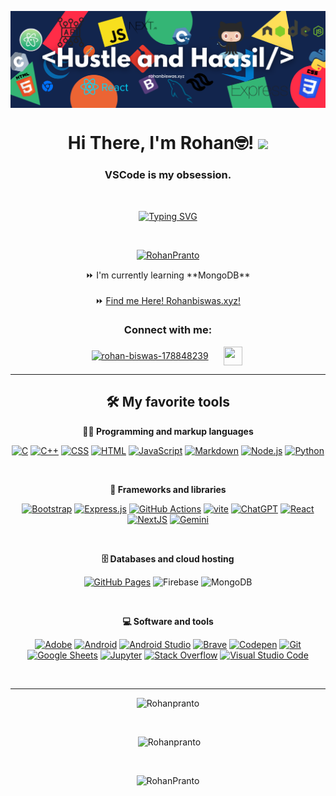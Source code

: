 
<img align="center" src="Hustle and Haasil2.png" /> <br>
<h1 align="center">Hi There, I'm Rohan🤓!
<img src="https://media.giphy.com/media/hvRJCLFzcasrR4ia7z/giphy.gif" width="28"> </h1>
<h3 align="center">VSCode is my obsession.</h3>
<br>

<p align="center"> <a  href="https://git.io/typing-svg"><img src="https://readme-typing-svg.demolab.com?font=Fira+Code&weight=600&duration=2000&pause=500&color=0157B4&width=285&lines=Part+time+Developer%2C;Full+time+Dreamer+%3A)" alt="Typing SVG" /></a> </p>

<br>
<p align="center"> <a href="https://github.com/ryo-ma/github-profile-trophy"><img
            src="https://github-profile-trophy.vercel.app/?username=RohanPranto" alt="RohanPranto" /></a> </p>

          
<div align="center">
    ⏩ I'm currently learning **MongoDB** <br> <br>
    ⏩ <a align="center" href="https://www.rohanbiswas.xyz" target="_blank">Find me Here! Rohanbiswas.xyz!</a>
</div>

<h3 align="center">Connect with me:</h3>
<p align="center">
        <a style="padding-right: 10px;margin-right: 10px;" href="https://www.linkedin.com/in/rohan-biswas-178848239/" target="blank"><img
                align="center"
                src="https://upload.wikimedia.org/wikipedia/commons/thumb/c/ca/LinkedIn_logo_initials.png/800px-LinkedIn_logo_initials.png"
                alt="rohan-biswas-178848239" height="30" width="30" /></a>
        <a href="https://www.instagram.com/rohan.css"><img align="center" height="30" width="30"
                src="https://cdn4.iconfinder.com/data/icons/social-messaging-ui-color-shapes-2-free/128/social-instagram-new-square1-1024.png" alt=""></a>
        <a href="https://www.facebook.com/r.biswasz/"><img align="center" height="30" 
                src="https://upload.wikimedia.org/wikipedia/commons/c/cd/Facebook_logo_(square).png" alt=""></a>
    </p>
<hr>
<h2 align="center">🛠️ My favorite tools</h2>
<p align="center"> <strong> 👨‍💻 Programming and markup languages </strong> </p>

<p align="center">
<a href="https://github.com/search?q=user%3ADenverCoder1+language%3Ac"><img alt="C" src="https://custom-icon-badges.herokuapp.com/badge/C-03599C.svg?logo=c-in-hexagon&logoColor=white"></a>
    <a href="https://github.com/search?q=user%3ADenverCoder1+language%3Acpp"><img alt="C++" src="https://custom-icon-badges.herokuapp.com/badge/C++-9C033A.svg?logo=cpp2&logoColor=white"></a>
    <a href="https://github.com/search?q=user%3ADenverCoder1+language%3Acss"><img alt="CSS" src="https://img.shields.io/badge/CSS-1572B6.svg?logo=css3&logoColor=white"></a>
    <a href="https://github.com/search?q=user%3ADenverCoder1+language%3Ahtml"><img alt="HTML" src="https://img.shields.io/badge/HTML-E34F26.svg?logo=html5&logoColor=white"></a>
    <a href="https://github.com/search?q=user%3ADenverCoder1+language%3Ajavascript"><img alt="JavaScript" src="https://img.shields.io/badge/JavaScript-F7DF1E.svg?logo=javascript&logoColor=black"></a>
<a href="https://github.com/search?q=user%3ADenverCoder1+language%3Amarkdown"><img alt="Markdown" src="https://img.shields.io/badge/Markdown-000000.svg?logo=markdown&logoColor=white"></a>
    <a href="https://github.com/search?q=user%3ADenverCoder1+language%3Ajavascript"><img alt="Node.js" src="https://img.shields.io/badge/Node.js-43853D.svg?logo=node.js&logoColor=white"></a>
<!--     <a href="https://github.com/search?q=user%3ADenverCoder1+language%3Aphp"><img alt="PHP" src="https://img.shields.io/badge/PHP-777BB4.svg?logo=php&logoColor=white"></a> -->
    <a href="https://github.com/search?q=user%3ADenverCoder1+language%3Apython"><img alt="Python" src="https://img.shields.io/badge/Python-14354C.svg?logo=python&logoColor=white"></a>
    <!-- <a href="https://github.com/search?q=user%3ADenverCoder1+language%3Asass"><img alt="SASS" src="https://img.shields.io/badge/Sass-hotpink.svg?logo=SASS&logoColor=white"></a> -->
    <!-- <a href="https://github.com/search?q=user%3ADenverCoder1+language%3Asql"><img alt="SQL" src="https://custom-icon-badges.herokuapp.com/badge/SQL-025E8C.svg?logo=database&logoColor=white"></a> -->
<!--     <a href="https://github.com/search?q=user%3ADenverCoder1+language%3Asvg"><img alt="SVG+XML" src="https://img.shields.io/badge/SVG%2BXML-e0982c.svg?logo=svg&logoColor=white"></a> -->
<!--     <a href="https://github.com/search?q=user%3ADenverCoder1+language%3AtypeScript"><img alt="TypeScript" src="https://img.shields.io/badge/TypeScript-007ACC.svg?logo=typescript&logoColor=white"></a> -->
</p>
<br>
<p align="center"> <strong> 🧰 Frameworks and libraries </strong> </p>

<p align="center">
    <a href="#"><img alt="Bootstrap" src="https://img.shields.io/badge/Bootstrap-7952B3.svg?logo=bootstrap&logoColor=white"></a>
    <a href="#"><img alt="Express.js" src="https://img.shields.io/badge/Express.js-404d59.svg?logo=express&logoColor=white"></a>
    <a href="#"><img alt="GitHub Actions" src="https://img.shields.io/badge/GitHub%20Actions-2671E5.svg?logo=github%20actions&logoColor=white"></a>
 <a href="#"><img alt="vite" src="https://img.shields.io/badge/Vite-646CFF.svg?logo=vite&logoColor=white"></a> 
<!--     <a href="#"><img alt="JUnit" src="https://custom-icon-badges.herokuapp.com/badge/JUnit-25A162.svg?logo=check-circle&logoColor=white"></a> -->
<!--     <a href="#"><img alt="Keras" src="https://img.shields.io/badge/Keras-D00000.svg?logo=Keras&logoColor=white"></a> -->
<!--     <a href="#"><img alt="Material Design" src="https://img.shields.io/badge/Material%20Design-0081CB.svg?logo=material-design&logoColor=white"></a> -->
<!--     <a href="#"><img alt="Symfony" src="https://custom-icon-badges.herokuapp.com/badge/Nextcord-0d1620.svg?logo=nextcord"></a> -->
<!--     <a href="#"><img alt="NumPy" src="https://img.shields.io/badge/Numpy-013243.svg?logo=numpy&logoColor=white"></a>
    <a href="#"><img alt="Pandas" src="https://img.shields.io/badge/Pandas-150458.svg?logo=pandas&logoColor=white"></a> -->
    <a href="#"><img alt="ChatGPT" src="https://img.shields.io/badge/ChatGPT-20232a.svg?logo=openai&logoColor=white"></a>
     <a href="#"><img alt="React" src="https://img.shields.io/badge/React-20232a.svg?logo=react&logoColor=%2361DAFB"></a>
     <a href="#"><img alt="NextJS" src="https://img.shields.io/badge/Next.js-20232a.svg?logo=next.js&logoColor=white"></a>
            <a href="https://github.com/search?q=user%3ADenverCoder1+language%3AGemini">
  <img alt="Gemini" src="https://custom-icon-badges.herokuapp.com/badge/Gemini-03C03C.svg?logo=gemini&logoColor=white">
</a>

<!--     <a href="#"><img alt="SonarLint" src="https://img.shields.io/badge/-SonarLint-CB2029?logo=sonarlint&logoColor=white"></a> -->
<!--     <a href="#"><img alt="Symfony" src="https://img.shields.io/badge/Symfony-111111.svg?logo=symfony&logoColor=white"></a> -->
<!--     <a href="#"><img alt="SymPy" src="https://img.shields.io/badge/Sympy-3B5526.svg?logo=sympy&logoColor=white"></a> -->
 
</p>
<br>
<p align="center"> <strong> 🗄️ Databases and cloud hosting </strong> </p>

<p align="center">
    <a href="#"><img alt="GitHub Pages" src="https://img.shields.io/badge/GitHub%20Pages-327FC7.svg?logo=github&logoColor=white"></a>
    <a style="text-decoration:none" href="https://github.com/search?q=user%3ADenverCoder1+language%3AFirebase"><img alt="Firebase" src="https://custom-icon-badges.herokuapp.com/badge/Firebase-FFCA28.svg?logo=firebase&logoColor=white"></a>
<a style="text-decoration:none" href="https://github.com/search?q=user%3ADenverCoder1+language%3Amongodb"><img alt="MongoDB" src="https://custom-icon-badges.herokuapp.com/badge/MongoDB-4EA94B.svg?logo=mongodb&logoColor=white"></a>


  <!--  <a href="#"><img alt="MongoDB" src ="https://img.shields.io/badge/MongoDB-4ea94b.svg?logo=mongodb&logoColor=white"></a> -->
  <!--  <a href="#"><img alt="MySQL" src="https://img.shields.io/badge/MySQL-00f.svg?logo=mysql&logoColor=white"></a> -->
<!--     <a href="#"><img alt="Notion" src="https://img.shields.io/badge/Notion-010101.svg?logo=notion&logoColor=white"></a> -->
<!--     <a href="#"><img alt="Oracle" src ="https://img.shields.io/badge/Oracle-F00000.svg?logo=oracle&logoColor=white"></a> -->
<!--     <a href="#"><img alt="PostgreSQL" src ="https://img.shields.io/badge/PostgreSQL-316192.svg?logo=postgresql&logoColor=white"></a> -->
<!--     <a href="#"><img alt="Repl.it" src="https://img.shields.io/badge/Repl.it-0D101E.svg?logo=Replit&logoColor=white"></a> -->
<!--     <a href="#"><img alt="SQLite" src ="https://img.shields.io/badge/SQLite-07405e.svg?logo=sqlite&logoColor=white"></a> -->
<!--     <a href="#"><img alt="Vercel" src="https://img.shields.io/badge/Vercel-000000.svg?logo=vercel&logoColor=white"></a> -->
</p>
<br>
<p align="center"> <strong> 💻 Software and tools </strong> </p>

<p align="center">
    <a href="#"><img alt="Adobe" src="https://img.shields.io/badge/Adobe-FF0000.svg?logo=adobe&logoColor=white"></a>
    <a href="#"><img alt="Android" src="https://img.shields.io/badge/Android-3DDC84?logo=android&logoColor=white"></a>
    <a href="#"><img alt="Android Studio" src="https://img.shields.io/badge/Android%20Studio-008678.svg?logo=android-studio&logoColor=white"></a>
    <a href="#"><img alt="Brave" src="https://img.shields.io/badge/-Brave-FB542B?logo=brave&logoColor=white"></a>
    <a href="#"><img alt="Codepen" src="https://img.shields.io/badge/Codepen-000000.svg?logo=codepen&logoColor=white"></a>
<!--     <a href="#"><img alt="Construct 3" src="https://img.shields.io/badge/Construct%203-00b56a.svg?logo=construct-3&logoColor=white"></a> -->
<!--     <a href="#"><img alt="Dark Reader" src="https://img.shields.io/badge/-Dark%20Reader-141E24?logo=dark-reader&logoColor=white"></a> -->
    <a href="#"><img alt="Git" src="https://img.shields.io/badge/Git-F05033.svg?logo=git&logoColor=white"></a>
    <a href="#"><img alt="Google Sheets" src="https://img.shields.io/badge/Google%20Sheets-34A853.svg?logo=google%20sheets&logoColor=white"></a>
<!--     <a href="#"><img alt="Inkscape" src="https://img.shields.io/badge/Inkscape-000000?logo=Inkscape&logoColor=white"></a> -->
    <a href="#"><img alt="Jupyter" src="https://img.shields.io/badge/Jupyter-F37626.svg?logo=Jupyter&logoColor=white"></a>
<!--     <a href="#"><img alt="Mathematica" src="https://img.shields.io/badge/Mathematica-DD1100.svg?logo=wolfram-mathematica&logoColor=white"></a> -->
<!--     <a href="#"><img alt="Photopea" src="https://img.shields.io/badge/Photopea-18A497?logo=photopea&logoColor=white"></a> -->
    <!-- <a href="#"><img alt="Postman" src="https://img.shields.io/badge/Postman-FF6C37?logo=postman&logoColor=white"></a> -->
    <a href="#"><img alt="Stack Overflow" src="https://img.shields.io/badge/-Stack%20Overflow-FE7A16?logo=stack-overflow&logoColor=white"></a>
    <a href="#"><img alt="Visual Studio Code" src="https://img.shields.io/badge/Visual%20Studio%20Code-0078d7.svg?logo=visual-studio-code&logoColor=white"></a>
</p>
<br>
<hr>
<!-- <h3 align="center">Languages that I know:</h3> -->


<div align="center">
        <p><img src="https://github-readme-stats.vercel.app/api/top-langs?username=Rohanpranto&show_icons=true&locale=en&layout=compact" alt="Rohanpranto" /></p> <br>

<p>&nbsp;<img src="https://github-readme-stats.vercel.app/api?username=Rohanpranto&show_icons=true&locale=en" alt="Rohanpranto" /></p> <br>

<p><img  src="https://github-readme-streak-stats.herokuapp.com/?user=Rohanpranto&" alt="RohanPranto" /></p>
</div>
